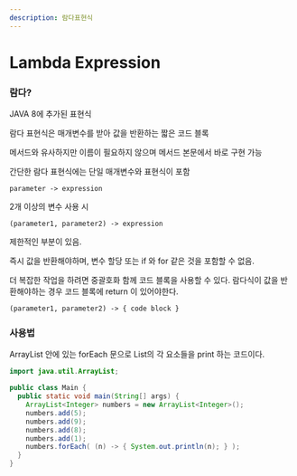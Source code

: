 ```yaml
---
description: 람다표현식
---
```


# Lambda Expression

### 람다?

JAVA 8에 추가된 표현식

람다 표현식은 매개변수를 받아 값을 반환하는 짧은 코드 블록

메서드와 유사하지만 이름이 필요하지 않으며 메서드 본문에서 바로 구현 가능



간단한 람다 표현식에는 단일 매개변수와 표현식이 포함



```
parameter -> expression
```

2개 이상의 변수 사용 시

```
(parameter1, parameter2) -> expression
```

제한적인 부분이 있음.

즉시 값을 반환해야하며, 변수 할당 또는 if 와 for 같은 것을 포함할 수 없음.

더 복잡한 작업을 하려면 중괄호화 함께 코드 블록을 사용할 수 있다. 람다식이 값을 반환해야하는 경우 코드 블록에 return 이 있어야한다.

```
(parameter1, parameter2) -> { code block }
```



### 사용법

ArrayList 안에 있는   forEach 문으로 List의 각 요소들을 print 하는 코드이다.

```java
import java.util.ArrayList;

public class Main {
  public static void main(String[] args) {
    ArrayList<Integer> numbers = new ArrayList<Integer>();
    numbers.add(5);
    numbers.add(9);
    numbers.add(8);
    numbers.add(1);
    numbers.forEach( (n) -> { System.out.println(n); } );
  }
}
```

